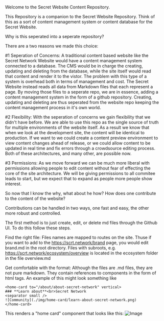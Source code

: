 Welcome to the Secret Website Content Repository.

This Repository is a companion to the Secret Website Repository. Think of this as a sort of content management system or content database for the Secret Website.

Why is this seperated into a seperate repository?

There are a two reasons we made this choice:

#1 Seperation of Concerns: A traditional content based website like the Secret Network Website would have a content management system connected to a database. The CMS would be in charge the creating, updating and deleting from the database, while the site itself would read that content and render it to the vistor. The problem with this type of a system is overhead both in terms of management and cost. The Secret Website instead reads all data from Markdown files that each represent a page. By moving those files to a seperate repo, we are in essence, adding a content management system in the form of a github repository. Creating, updating and deleting are thus seperated from the website repo keeping the content management process in it's own world.

#2 Flexibility: With the seperation of concerns we gain flexibility that we didn't have before. We are able to use this repo as the single source of truth for multiple environments of the website itself. As a result we know that when we look at the development site, the content will be identical to production. If we want to we could create a content preview environment to view content changes ahead of release, or we could allow content to be updated in real time and fix errors through a crowdsource editing process. Both of these architectures, and many other, are possible now.

#3 Permissions: As we move forward we can be much more liberal with permissions allowing people to edit content without fear of effecting the core of the site architecture. We will be giving permissions to all commitee leads to start, but we expect that to expand as people more people show interest.

So now that I know the why, what about he how? How does one contribute to the content of the website?

Contributions can be handled in two ways, one fast and easy, the other more robust and controlled.

The first method is to just create, edit, or delete md files through the Github UI. To do this follow these steps.

Find the right file:
Files names are mapped to routes on the site. Thuse if you want to add to the https://scrt.network/brand page, you would edit brand.md in the root directory. Files with subroots, e.g. https://scrt.network/ecosystem/overview is located in the ecosystem folder in the file overview.md

Get comfortable with the format:
Although the files are .md files, they are not pure markdown. They contain references to components in the form of html tags. An example of this might look something like
```
<home-card to="/about/about-secret-network" vertical>
### **Learn about**<br>Secret Network
<separator small />
![Community](./img/home-card/learn-about-secret-network.png)
</home-card>
```

This renders a "home card" component that looks like this: ![Image](.img/examples/home-card.png)
